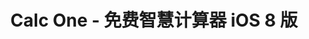 ---
description: 界面落落大方。计算器只是拼界面啦。
layout: post
results:
- primaryGenreName: Utilities
  version: '1.0'
  artworkUrl100: http://a169.phobos.apple.com/us/r30/Purple1/v4/bc/f1/e9/bcf1e937-bd10-36c1-6913-09b1eee25a1f/pr_source.png?downloadKey=1414943529_6735b23720194e14980c0bba916a6dd6
  trackViewUrl: https://itunes.apple.com/cn/app/cals-one-mian-fei-zhi-hui/id913523997?mt=8&uo=4
  artworkUrl60: http://a1166.phobos.apple.com/us/r30/Purple5/v4/d8/8f/2b/d88f2bd3-676a-e33c-c7b0-26004b0bb143/Icon-72.png
  userRatingCountForCurrentVersion: 456
  minimumOsVersion: '6.0'
  sellerName: Apalon Limited
  supportedDevices:
  - iPadThirdGen4G
  - iPad23G
  - iPadFourthGen
  - iPadMini
  - iPadFourthGen4G
  - iPadMini4G
  - iPadThirdGen
  - iPad2Wifi
  genres:
  - 工具
  - 效率
  trackName: Calс One - 免费智慧计算器 iOS 8 版
  description: '简约、快捷和高效的计算器，为您带来精准计算结果。您一直在寻找的计算器终于到来。


    完全重新设计及创新的 Calc One - 高效好用的计算器。探索自然数字键盘、智能功能栏、出众的性能和多种先进功能。Calc One 专为节省时间和减少计算错误而特别设计，可完全满足您的需求。


    Calc One 由《计算器 Pro iPad 版》的开发商荣誉出品：体验完美性能和使用计算器创新的全新方式。


    特性：


    - 自然数字键盘：更快速、更轻松地执行操作

    - 智能功能栏：访问您最近使用的科学功能，支持纵向和横向模式

    - 快速计算，立得结果

    - 两种计算器模式：标准计算和科学计算

    - 更优秀的性能，得益于重排布局以及对计算的改进

    - 交互式计算历史记录

    - 多种颜色可供选择，满足您的个人喜好

    - 为 iOS 8 优化

    - 本应用大小不到 15 MB！


    Calc One - 您唯一需要且专为您设计的计算器！'
  price: 0
  trackId: 913523997
  releaseDate: '2014-10-07T07:00:00Z'
  advisories: &a []
  screenshotUrls: *a
  artistViewUrl: https://itunes.apple.com/cn/artist/apalon-apps/id749046894?uo=4
  primaryGenreId: 6002
  userRatingCount: 456
  averageUserRatingForCurrentVersion: 4.5
  kind: software
  fileSizeBytes: '13230740'
  bundleId: com.apalonapps.calcone
  sellerUrl: http://www.apalon.com/calc_one.html
  trackContentRating: 4+
  artistName: Apalon Apps
  trackCensoredName: Calс One - 免费智慧计算器 iOS 8 版
  isGameCenterEnabled: false
  contentAdvisoryRating: 4+
  languageCodesISO2A:
  - EN
  averageUserRating: 4.5
  features: *a
  wrapperType: software
  artworkUrl512: http://a169.phobos.apple.com/us/r30/Purple1/v4/bc/f1/e9/bcf1e937-bd10-36c1-6913-09b1eee25a1f/pr_source.png?downloadKey=1414943529_6735b23720194e14980c0bba916a6dd6
  formattedPrice: 免费
  artistId: 749046894
  genreIds:
  - '6002'
  - '6007'
  currency: CNY
  ipadScreenshotUrls:
  - http://a3.mzstatic.com/us/r30/Purple3/v4/8d/58/ef/8d58ef38-fa6d-80d1-efdf-535aa968eae0/screen480x480.jpeg
  - http://a1.mzstatic.com/us/r30/Purple3/v4/59/54/e1/5954e15d-21b3-cf94-467d-2295cdda4578/screen480x480.jpeg
  - http://a5.mzstatic.com/us/r30/Purple1/v4/55/a3/c4/55a3c457-fb6e-3101-e713-50f5c0c86cb6/screen480x480.jpeg
  - http://a3.mzstatic.com/us/r30/Purple5/v4/bb/66/bf/bb66bf8b-7fd6-840f-830d-c91f8badc73e/screen480x480.jpeg
  - http://a3.mzstatic.com/us/r30/Purple3/v4/b4/7d/03/b47d03fb-c99e-2c5f-61dc-8c5db5a37f10/screen480x480.jpeg
category: 工具
tags: tag1
resultCount: 1
title: Calс One - 免费智慧计算器 iOS 8 版

---